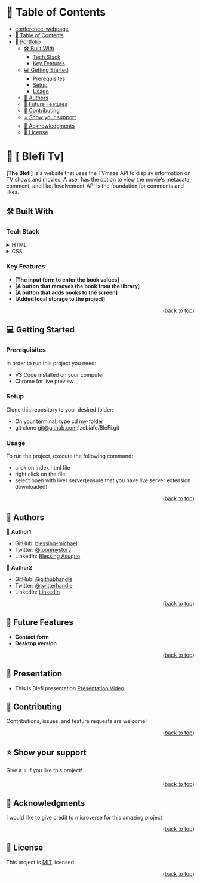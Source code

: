 
<a name="readme-top"></a>

# 📗 Table of Contents

- [conference-webpage](#conference-webpage)
- [📗 Table of Contents](#-table-of-contents)
- [📖 Portfolio ](#-portfolio-)
  - [🛠 Built With ](#-built-with-)
    - [Tech Stack ](#tech-stack-)
    - [Key Features ](#key-features-)
  - [💻 Getting Started ](#-getting-started-)
    - [Prerequisites](#prerequisites)
    - [Setup](#setup)
    - [Usage](#usage)
  - [👥 Authors ](#-authors-)
  - [🔭 Future Features ](#-future-features-)
  - [🤝 Contributing ](#-contributing-)
  - [⭐️ Show your support ](#️-show-your-support-)
  - [🙏 Acknowledgments ](#-acknowledgments-)
  - [📝 License ](#-license-)


# 📖 [ Blefi Tv] <a name="about-project"></a>


**[The Blefi]** is a website that uses the TVmaze API to display information on TV shows and movies. A user has the option to view the movie's metadata, comment, and like. Involvement-API is the foundation for comments and likes.

## 🛠 Built With <a name="built-with"></a>

### Tech Stack <a name="tech-stack"></a>

<details>
  <summary>HTML</summary>
    <ul>
    <li><a href="https://html.com/">CSS</a></li>
  </ul>
  
</details>

<details>
  <summary>CSS</summary>
  <ul>
    <li><a href="https://css.com/">HTML</a></li>
  </ul>
</details>

### Key Features <a name="key-features"></a>


- **[The input form to enter the book values]**
- **[A button that removes the book from the library]**
- **[A button that adds books to the screen]**
- **[Added local storage to the project]**


<p align="right">(<a href="#readme-top">back to top</a>)</p>


## 💻 Getting Started <a name="getting-started"></a>


### Prerequisites

In order to run this project you need:
- VS Code installed on your computer
- Chrome for live preview


### Setup

Clone this repository to your desired folder:

- On your terminal, type cd my-folder
- git clone git@github.com:Izebiafe/BleFi.git
  


### Usage

To run the project, execute the following command:
- click on index.html file
- right click on the file
- select open with liver server(ensure that you have live server extension downloaded)


<p align="right">(<a href="#readme-top">back to top</a>)</p>


## 👥 Authors <a name="authors"></a>

👤 **Author1**

- GitHub: [blessing-michael](https://github.com/blessing-michael)
- Twitter: [@toonmystory](https://twitter.com/toonmystory)
- LinkedIn: [Blessing Asuquo](https://www.linkedin.com/in/blessing-asuquo-4509981a2/)

👤 **Author2**

- GitHub: [@githubhandle](https://github.com/izebiafe)
- Twitter: [@twitterhandle](https://twitter.com/Afimia_fidelis)
- LinkedIn: [LinkedIn](https://linkedin.com/in/izebiafe)


<p align="right">(<a href="#readme-top">back to top</a>)</p>


## 🔭 Future Features <a name="future-features"></a>

- **Contact form**
- **Desktop version**


<p align="right">(<a href="#readme-top">back to top</a>)</p>

## 🚀 Presentation <a name="Presentation"></a>
<!-- Presentation Video -->
- This is Blefi presentation <a href="https://drive.google.com/file/d/1MHhrG97FA1rZUoE5seAqxrugmNUlvloV/view">Presentation Video</a>


## 🤝 Contributing <a name="contributing"></a>

Contributions, issues, and feature requests are welcome!

 
<p align="right">(<a href="#readme-top">back to top</a>)</p>


## ⭐️ Show your support <a name="support"></a>

Give a ⭐️ if you like this project!

<p align="right">(<a href="#readme-top">back to top</a>)</p>


## 🙏 Acknowledgments <a name="acknowledgements"></a>

I would like to give credit to microverse for this amazing project 



<p align="right">(<a href="#readme-top">back to top</a>)</p>


## 📝 License <a name="license"></a>

This project is [MIT](https://github.com/blessing-michael/portfolio/blob/blessing-michael-patch-1/LICENSE) licensed.


<p align="right">(<a href="#readme-top">back to top</a>)</p>